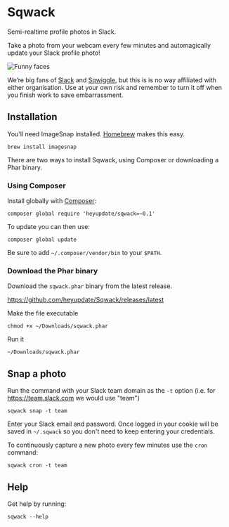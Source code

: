 # Sqwack

Semi-realtime profile photos in Slack.

Take a photo from your webcam every few minutes and automagically update your Slack profile photo!

![Funny faces](https://raw.githubusercontent.com/heyupdate/Sqwack/gh-pages/sqwack.gif)

We’re big fans of [Slack](http://www.slack.com) and [Sqwiggle](http://www.sqwiggle.com), but this is
is no way affiliated with either organisation. Use at your own risk and remember to turn it off
when you finish work to save embarrassment.

## Installation

You'll need ImageSnap installed. [Homebrew](http://mxcl.github.com/homebrew/)
makes this easy.

    brew install imagesnap

There are two ways to install Sqwack, using Composer or downloading a Phar binary.

### Using Composer

Install globally with [Composer](https://getcomposer.org/doc/03-cli.md#global):

    composer global require 'heyupdate/sqwack=~0.1'

To update you can then use:

    composer global update

Be sure to add `~/.composer/vendor/bin` to your `$PATH`.

### Download the Phar binary

Download the `sqwack.phar` binary from the latest release.

https://github.com/heyupdate/Sqwack/releases/latest

Make the file executable

    chmod +x ~/Downloads/sqwack.phar

Run it

    ~/Downloads/sqwack.phar

## Snap a photo

Run the command with your Slack team domain as the `-t` option
(i.e. for https://team.slack.com we would use "team")

    sqwack snap -t team

Enter your Slack email and password. Once logged in your cookie will be saved in `~/.sqwack` so you
don't need to keep entering your credentials.

To continuously capture a new photo every few minutes use the `cron` command:

    sqwack cron -t team

## Help

Get help by running:

    sqwack --help
